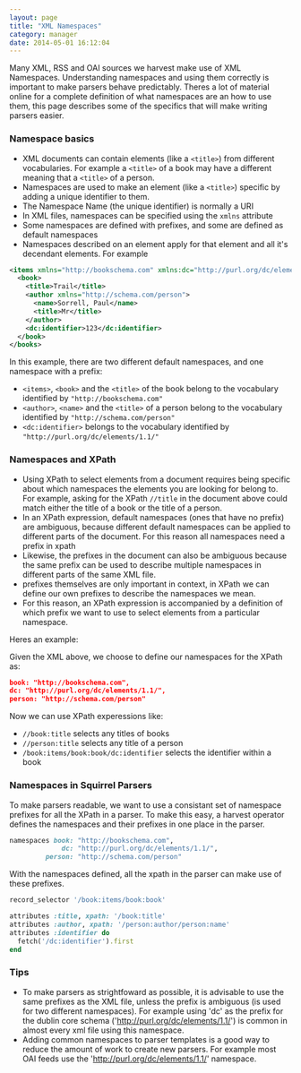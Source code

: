 ```yaml
---
layout: page
title: "XML Namespaces"
category: manager
date: 2014-05-01 16:12:04
---
```


Many XML, RSS and OAI sources we harvest make use of XML Namespaces. Understanding namespaces and using them correctly is important to make parsers behave predictably.
Theres a lot of material online for a complete definition of what namespaces are an how to use them, this page describes some of the specifics that will make writing parsers easier.

### Namespace basics

* XML documents can contain elements (like a `<title>`) from different vocabularies. For example a `<title>` of a book may have a different meaning that a `<title>` of a person.
* Namespaces are used to make an element (like a `<title>`) specific by adding a unique identifier to them.
* The Namespace Name (the unique identifier) is normally a URI
* In XML files, namespaces can be specified using the `xmlns` attribute
* Some namespaces are defined with prefixes, and some are defined as default namespaces
* Namespaces described on an element apply for that element and all it's decendant elements. For example

```xml
<items xmlns="http://bookschema.com" xmlns:dc="http://purl.org/dc/elements/1.1/">
  <book>
    <title>Trail</title>
    <author xmlns="http://schema.com/person">
      <name>Sorrell, Paul</name>
      <title>Mr</title>
    </author>
    <dc:identifier>123</dc:identifier>
  </book>
</books>
```

In this example, there are two different default namespaces, and one namespace with a prefix:
* `<items>`, `<book>` and the `<title>` of the book belong to the vocabulary identified by `"http://bookschema.com"`
* `<author>`, `<name>` and the `<title>` of a person belong to the vocabulary identified by `"http://schema.com/person"`
* `<dc:identifier>` belongs to the vocabulary identified by `"http://purl.org/dc/elements/1.1/"`


### Namespaces and XPath

* Using XPath to select elements from a document requires being specific about which namespaces the elements you are looking for belong to. For example, asking for the XPath `//title` in the document above could match either the title of a book or the title of a person. 
* In an XPath expression, default namespaces (ones that have no prefix) are ambiguous, because different default namespaces can be applied to different parts of the document. For this reason all namespaces need a prefix in xpath
* Likewise, the prefixes in the document can also be ambiguous because the same prefix can be used to describe multiple namespaces in different parts of the same XML file. 
* prefixes themselves are only important in context, in XPath we can define our own prefixes to describe the namespaces we mean.
* For this reason, an XPath expression is accompanied by a definition of which prefix we want to use to select elements from a particular namespace.

Heres an example:

Given the XML above, we choose to define our namespaces for the XPath as:
```json
book: "http://bookschema.com",
dc: "http://purl.org/dc/elements/1.1/",
person: "http://schema.com/person"
```
Now we can use XPath experessions like:
* `//book:title` selects any titles of books
* `//person:title` selects any title of a person
* `/book:items/book:book/dc:identifier` selects the identifier within a book


### Namespaces in Squirrel Parsers

To make parsers readable, we want to use a consistant set of namespace prefixes for all the XPath in a parser. To make this easy, a harvest operator defines the namespaces and their prefixes in one place in the parser.

```ruby
namespaces book: "http://bookschema.com",
             dc: "http://purl.org/dc/elements/1.1/",
         person: "http://schema.com/person"
```

With the namespaces defined, all the xpath in the parser can make use of these prefixes.

```ruby
record_selector '/book:items/book:book'

attributes :title, xpath: '/book:title'
attributes :author, xpath: '/person:author/person:name'
attributes :identifier do 
  fetch('/dc:identifier').first
end
```

### Tips

* To make parsers as strightfoward as possible, it is advisable to use the same prefixes as the XML file, unless the prefix is ambiguous (is used for two different namespaces). For example using 'dc' as the prefix for the dublin core schema ('http://purl.org/dc/elements/1.1/') is common in almost every xml file using this namespace. 
* Adding common namespaces to parser templates is a good way to reduce the amount of work to create new parsers. For example most OAI feeds use the 'http://purl.org/dc/elements/1.1/' namespace.




